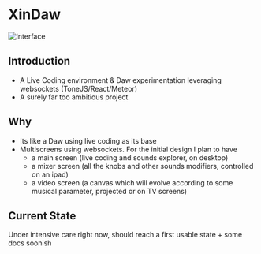 # XinDaw

![Interface](https://res.cloudinary.com/dotgreg/image/upload/v1510488828/ScreenClip_ed8blw.png)

## Introduction
* A Live Coding environment &amp; Daw experimentation leveraging websockets (ToneJS/React/Meteor)
* A surely far too ambitious project 

## Why
 * Its like a Daw using live coding as its base 
 * Multiscreens using websockets. For the initial design I plan to have 
    * a main screen (live coding and sounds explorer, on desktop)
    * a mixer screen (all the knobs and other sounds modifiers, controlled on an ipad)
    * a video screen (a canvas which will evolve according to some musical parameter, projected or on TV screens)

## Current State
Under intensive care right now, should reach a first usable state + some docs soonish




